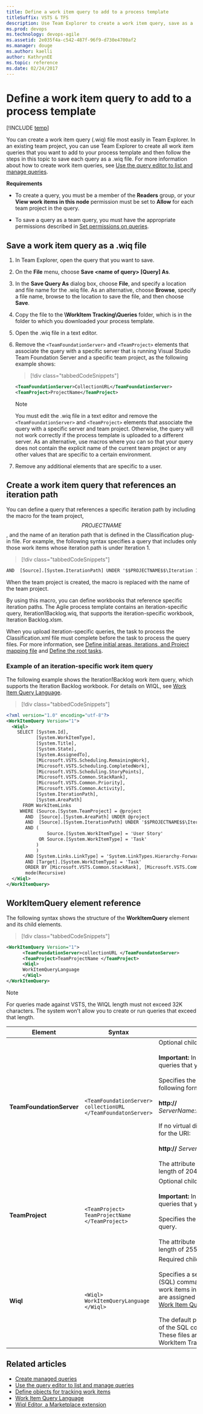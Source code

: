 ```yaml
---
title: Define a work item query to add to a process template
titleSuffix: VSTS & TFS
description: Use Team Explorer to create a work item query, save as a .wiq file, and add to a process template 
ms.prod: devops
ms.technology: devops-agile
ms.assetid: 2e035f4a-c542-487f-96f9-d730e4700af2
ms.manager: douge
ms.author: kaelli
author: KathrynEE
ms.topic: reference
ms.date: 02/24/2017
---
```


# Define a work item query to add to a process template

[!INCLUDE [temp](../../../_shared/customization-phase-0-and-1-plus-version-header.md)]

<a name="top"></a> You can create a work item query (.wiq) file most easily in Team Explorer. In an existing team project, you can use Team Explorer to create all work item queries that you want to add to your process template and then follow the steps in this topic to save each query as a .wiq file. For more information about how to create work item queries, see [Use the query editor to list and manage queries](../../../track/using-queries.md).  
  
 **Requirements**  
  
-   To create a query, you must be a member of the **Readers** group, or your **View work items in this node** permission must be set to **Allow** for each team project in the query.  
  
-   To save a query as a team query, you must have the appropriate permissions described in [Set permissions on queries](../../../track/set-query-permissions.md).  
  
<a name="create"></a> 
##  Save a work item query as a .wiq file  
  
1.  In Team Explorer, open the query that you want to save.   
2.  On the **File** menu, choose **Save \<name of query> [Query] As**.    
3.  In the **Save Query As** dialog box, choose **File**, and specify a location and file name for the .wiq file. As an alternative, choose **Browse**, specify a file name, browse to the location to save the file, and then choose **Save**.    
4.  Copy the file to the **\WorkItem Tracking\Queries** folder, which is in the folder to which you downloaded your process template.    
5.  Open the .wiq file in a text editor.    
6.  Remove the `<TeamFoundationServer>` and `<TeamProject>` elements that associate the query with a specific server that is running Visual Studio Team Foundation Server and a specific team project, as the following example shows:  
  
    > [!div class="tabbedCodeSnippets"]
	```XML 
    <TeamFoundationServer>CollectionURL</TeamFoundationServer>  
    <TeamProject>ProjectName</TeamProject>  
    ```  
  
    > [!NOTE]  
    >  You must edit the .wiq file in a text editor and remove the `<TeamFoundationServer>` and `<TeamProject>` elements that associate the query with a specific server and team project. Otherwise, the query will not work correctly if the process template is uploaded to a different server. As an alternative, use macros where you can so that your query does not contain the explicit name of the current team project or any other values that are specific to a certain environment.  
  
7.  Remove any additional elements that are specific to a user.  
  

<a name="path"></a> 
##  Create a work item query that references an iteration path  
 You can define a query that references a specific iteration path by including the macro for the team project, $$PROJECTNAME$$, and the name of an iteration path that is defined in the Classification plug-in file. For example, the following syntax specifies a query that includes only those work items whose iteration path is under Iteration 1.  
  
> [!div class="tabbedCodeSnippets"]
```XML 
AND  [Source].[System.IterationPath] UNDER '$$PROJECTNAME$$\Iteration 1'  
```  
  
 When the team project is created, the macro is replaced with the name of the team project.  
  
 By using this macro, you can define workbooks that reference specific iteration paths. The Agile process template contains an iteration-specific query, Iteration1Backlog.wiq, that supports the iteration-specific workbook, Iteration Backlog.xlsm.  
  
 When you upload iteration-specific queries, the task to process the Classification.xml file must complete before the task to process the query files. For more information, see [Define initial areas, iterations, and Project mapping file](define-classification-plug-in.md) and [Define the root tasks](define-root-tasks-process-template-plug-in.md).  
  
<a name="iterationspecific"></a> 
###  Example of an iteration-specific work item query  
 The following example shows the Iteration1Backlog work item query, which supports the Iteration Backlog workbook. For details on WIQL, see [Work Item Query Language](../../../../collaborate/wiql-syntax.md).
  
> [!div class="tabbedCodeSnippets"]
```XML
<?xml version="1.0" encoding="utf-8"?>  
<WorkItemQuery Version="1">  
  <Wiql>  
    SELECT [System.Id],  
           [System.WorkItemType],  
           [System.Title],  
           [System.State],  
           [System.AssignedTo],  
           [Microsoft.VSTS.Scheduling.RemainingWork],  
           [Microsoft.VSTS.Scheduling.CompletedWork],  
           [Microsoft.VSTS.Scheduling.StoryPoints],  
           [Microsoft.VSTS.Common.StackRank],  
           [Microsoft.VSTS.Common.Priority],  
           [Microsoft.VSTS.Common.Activity],  
           [System.IterationPath],  
           [System.AreaPath]  
      FROM WorkItemLinks  
     WHERE (Source.[System.TeamProject] = @project   
       AND  [Source].[System.AreaPath] UNDER @project  
       AND  [Source].[System.IterationPath] UNDER '$$PROJECTNAME$$\Iteration 1'  
       AND (  
               Source.[System.WorkItemType] = 'User Story'   
            OR Source.[System.WorkItemType] = 'Task'  
           )  
           )  
       AND [System.Links.LinkType] = 'System.LinkTypes.Hierarchy-Forward'  
       AND [Target].[System.WorkItemType] = 'Task'  
       ORDER BY [Microsoft.VSTS.Common.StackRank], [Microsoft.VSTS.Common.Priority]  
       mode(Recursive)  
  </Wiql>  
</WorkItemQuery>  
```  
  
<a name="elements"></a> 
## WorkItemQuery element reference  
 The following syntax shows the structure of the **WorkItemQuery** element and its child elements.  
  
> [!div class="tabbedCodeSnippets"]
```XML 
<WorkItemQuery Version="1">  
      <TeamFoundationServer>collectionURL </TeamFoundatonServer>  
      <TeamProject>TeamProjectName </TeamProject>  
      <Wiql>  
      WorkItemQueryLanguage  
      </Wiql>  
</WorkItemQuery>  
```  
  
> [!NOTE]    
>For queries made against VSTS, the WIQL length must not exceed 32K characters. The system won't allow you to create or run queries that exceed that length.   

|Element|Syntax|Description|  
|-------------|------------|-----------------|  
|**TeamFoundationServer**|`<TeamFoundationServer>`<br />      `collectionURL`<br /> `</TeamFoundatonServer>`|Optional child element of **WorkItemQuery**.<br /><br /> **Important:** In general, you remove this element from queries that you add to process templates.<br /><br /> Specifies the URI of the team project collection in the following format:<br /><br /> **http://** *ServerName:Port/VirtualDirectoryName/CollectionName*<br /><br /> If no virtual directory is used, use the following format for the URI:<br /><br /> **http://** *ServerName:Port/CollectionName*<br /><br /> The attribute type is **ServerNameType** with a maximum length of 2047.|  
|**TeamProject**|`<TeamProject>`<br />      `TeamProjectName`<br /> `</TeamProject>`|Optional child element of **WorkItemQuery**.<br /><br /> **Important:** In general, you remove this element from queries that you add to process templates.<br /><br /> Specifies the team project against which to run the query.<br /><br /> The attribute type is **ProjectNameType** with a maximum length of 255 characters.|  
|**Wiql**|`<Wiql>`<br />      `WorkItemQueryLanguage`<br /> `</Wiql>`|Required child element of **WorkItemQuery**.<br /><br /> Specifies a sequence of Structured Query Language (SQL) commands that act as filter criteria to find a set of work items in a team project and return the values that are assigned to a set number of fields. For details, see [Work Item Query Language](../../../../collaborate/wiql-syntax.md). <br /><br /> The default process templates provide several examples of the SQL commands that the **Wiql** element supports. These files are located in the Queries folder of the WorkItem Tracking folder. |  
  
## Related articles   
-  [Create managed queries](../../../track/example-queries.md)  
-  [Use the query editor to list and manage queries](../../../track/using-queries.md)      
-  [Define objects for tracking work items](define-objects-track-work-items-plug-in.md)  
-  [Work Item Query Language](../../../../collaborate/wiql-syntax.md) 
-  [Wiql Editor, a Marketplace extension](https://marketplace.visualstudio.com/items?itemName=ottostreifel.wiql-editor)